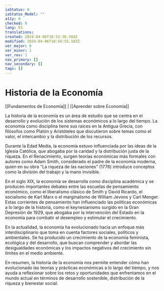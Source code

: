 ```yaml
---
iaStatus: 0
iaStatus_Model: ""
a11y: 0
checked: 0
lang: ES
translations: 
created: 2024-04-06T18:53:36.584Z
modified: 2024-04-06T18:56:55.103Z
ver_major: 0
ver_minor: 1
ver_rev: 1
nav_primary: []
nav_secondary: []
tags: []
---
```

# Historia de la Economía

[[Fundamentos de Economía]] | [[Aprender sobre Economía]]

La historia de la economía es un área de estudio que se centra en el desarrollo y evolución de los sistemas económicos a lo largo del tiempo. La economía como disciplina tiene sus raíces en la Antigua Grecia, con filósofos como Platón y Aristóteles que discutieron sobre temas como el valor, el intercambio y la distribución de los recursos.

Durante la Edad Media, la economía estuvo influenciada por las ideas de la Iglesia Católica, que abogaba por la caridad y la distribución justa de la riqueza. En el Renacimiento, surgen teorías económicas más formales con autores como Adam Smith, considerado el padre de la economía moderna, quien en su obra "La riqueza de las naciones" (1776) introduce conceptos como la división del trabajo y la mano invisible.

En el siglo XIX, la economía se desarrolla como disciplina académica y se producen importantes debates entre las escuelas de pensamiento económico, como el liberalismo clásico de Smith y David Ricardo, el socialismo de Karl Marx o el marginalismo de William Jevons y Carl Menger. Estas corrientes de pensamiento han influenciado las políticas económicas a lo largo de la historia, como el keynesianismo surgido en la Gran Depresión de 1929, que abogaba por la intervención del Estado en la economía para combatir el desempleo y estimular el crecimiento.

En la actualidad, la economía ha evolucionado hacia un enfoque más interdisciplinario que toma en cuenta factores sociales, políticos y ambientales. Se ha producido un crecimiento de la economía feminista, ecológica y del desarrollo, que buscan comprender y abordar las desigualdades económicas y los impactos negativos del crecimiento sin límites en el medio ambiente.

En resumen, la historia de la economía nos permite entender cómo han evolucionado las teorías y prácticas económicas a lo largo del tiempo, y nos ayuda a reflexionar sobre los retos y oportunidades que enfrentamos en el mundo actual en términos de desarrollo sostenible, distribución de la riqueza y bienestar social.
